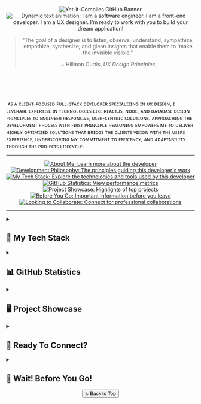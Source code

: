 <!-- Defines GitHub Banner and Dynamically Typed Freelance Text -->
<header>
  <img src="https://github.com/yet-it-compiles/yet-it-compiles/assets/43221618/2c07de6d-ad50-466c-b2ea-3f596a438d0b"
  alt="Yet-it-Compiles GitHub Banner">
  <img src="https://readme-typing-svg.demolab.com?font=Fira+Code&pause=1000&background=FFFFFF00&width=800&lines=I+am+a+software+engineer.;I+am+a+front-end+developer.;I+am+a+UX+designer.;and+I'm+ready+to+work+with+you+to+build+your+dream+application!"
  alt="Dynamic text animation: I am a software engineer. I am a front-end developer. I am a UX designer. I'm ready to work with you to build your dream application!"
  <section aria-labelledby="profile-quote" id="development-philosophy">
    <blockquote align="center">
      <p>"The goal of a designer is to listen, observe, understand, sympathize, empathize, synthesize, and glean insights that enable them to 'make the invisible visible."</p>
      <footer>~ Hillman Curtis, <cite>UX Design Principles</cite></footer>
    </blockquote>
  </section>
</header>

<br/>

<section aria-label="developer-intro" id="about-me">
  <p>
    &nbsp;ᴀꜱ ᴀ ᴄʟɪᴇɴᴛ-ꜰᴏᴄᴜꜱᴇᴅ ꜰᴜʟʟ-ꜱᴛᴀᴄᴋ ᴅᴇᴠᴇʟᴏᴘᴇʀ ꜱᴘᴇᴄɪᴀʟɪᴢɪɴɢ ɪɴ ᴜx ᴅᴇꜱɪɢɴ, ɪ ʟᴇᴠᴇʀᴀɢᴇ ᴇxᴘᴇʀᴛɪꜱᴇ ɪɴ ᴛᴇᴄʜɴᴏʟᴏɢɪᴇꜱ ʟɪᴋᴇ ʀᴇᴀᴄᴛ.ᴊꜱ, ɴᴏᴅᴇ, ᴀɴᴅ ᴅᴀᴛᴀʙᴀꜱᴇ ᴅᴇꜱɪɢɴ ᴘʀɪɴᴄɪᴘʟᴇꜱ ᴛᴏ ᴇɴɢɪɴᴇᴇʀ ʀᴇꜱᴘᴏɴꜱɪᴠᴇ, ᴜꜱᴇʀ-ᴄᴇɴᴛʀɪᴄ ꜱᴏʟᴜᴛɪᴏɴꜱ. ᴀᴘᴘʀᴏᴀᴄʜɪɴɢ ᴛʜᴇ ᴅᴇᴠᴇʟᴏᴘᴍᴇɴᴛ ᴘʀᴏᴄᴇꜱꜱ ᴡɪᴛʜ ꜰɪʀꜱᴛ ᴘʀɪɴᴄɪᴘʟᴇ ʀᴇᴀꜱᴏɴɪɴɢ ᴇᴍᴘᴏᴡᴇʀꜱ ᴍᴇ ᴛᴏ ᴅᴇʟɪᴠᴇʀ ʜɪɢʜʟʏ ᴏᴘᴛɪᴍɪᴢᴇᴅ ꜱᴏʟᴜᴛɪᴏɴꜱ ᴛʜᴀᴛ ʙʀɪᴅɢᴇ ᴛʜᴇ ᴄʟɪᴇɴᴛꜱ ᴠɪꜱɪᴏɴ ᴡɪᴛʜ ᴛʜᴇ ᴜꜱᴇʀꜱ ᴇxᴘᴇʀɪᴇɴᴄᴇ, ᴜɴᴅᴇʀꜱᴄᴏʀɪɴɢ ᴍʏ ᴄᴏᴍᴍɪᴛᴍᴇɴᴛ ᴛᴏ ᴇꜰꜰɪᴄᴇɴᴄʏ, ᴀɴᴅ ᴀᴅᴀᴘᴛᴀʙɪʟɪᴛʏ ᴛʜʀᴏᴜɢʜ ᴛʜᴇ ᴘʀᴏᴊᴇᴄᴛꜱ ʟɪꜰᴇᴄʏᴄʟᴇ.
  </p>
</section>

<hr>

<section align="center">
  <nav aria-label="Quick Links" style="text-align: center;">
    <a href="#about-me"><img src="https://img.shields.io/badge/About%20Me-Informational?style=flat&logo=readme&logoColor=white&color=2bbc8a"alt="About Me: Learn more about the developer"></a>
    <a href="#philosophy"><img src="https://img.shields.io/badge/Development%20Philosophy-Principles?style=flat&logo=codeproject&logoColor=white&color=blue"alt="Development Philosophy: The principles guiding this developer's work"></a>
    <a href="#tech-stack"><img src="https://img.shields.io/badge/My%20Tech%20Stack-Tools?style=flat&logo=pcgamingwiki&logoColor=white&color=orange" alt="My Tech Stack: Explore the technologies and tools used by this developer"></a>
    <a href="#statistics"><img src="https://img.shields.io/badge/GitHub%20Statistics-Stats?style=flat&logo=chartdotjs&logoColor=white&color=yellow"alt="GitHub Statistics: View performance metrics"></a>
    <a href="#showcase"><img src="https://img.shields.io/badge/Project%20Showcase-Portfolio?style=flat&logo=rocket&logoColor=white&color=brightgreen" alt="Project Showcase: Highlights of top projects"></a>
    <a href="#before-you-go"><img src="https://img.shields.io/badge/Before%20You%20Go-Reminder?style=flat&logo=undertale&logoColor=white&color=red"alt="Before You Go: Important information before you leave"></a>
    <a href="#collab"><img src="https://img.shields.io/badge/Looking%20to%20Collaborate-Collaboration?style=flat&logo=wechat&logoColor=white&color=9333EA"alt="Looking to Collaborate: Connect for professional collaborations"></a>
  </nav>
</section>

<hr />

<main>
  <details id="tech-stack">
    <summary>
      <h2>💼 My Tech Stack</h2>
    </summary>
    <h3>👨🏻‍💻 Programming Languages</h3>
      <section align="center">
        <img src="https://techstack-generator.vercel.app/js-icon.svg" alt="icon" width="65"/>
        <img src="https://cdn.jsdelivr.net/gh/devicons/devicon/icons/nodejs/nodejs-original-wordmark.svg" height="55" width="55" alt="Node logo"/>
        <img src="https://cdn.jsdelivr.net/gh/devicons/devicon/icons/html5/html5-original.svg" height="55" width="55" alt="HTML logo"/>
        &nbsp;
        <img src="https://cdn.jsdelivr.net/gh/devicons/devicon/icons/css3/css3-original.svg" height="55" width="55" alt="CSS3 logo"/>
        &nbsp;
        <img src="https://cdn.jsdelivr.net/gh/devicons/devicon/icons/sass/sass-original.svg" height="55" width="55" alt="SASS logo"/>
        &nbsp;
        <img src="https://cdn.jsdelivr.net/gh/devicons/devicon/icons/python/python-original.svg" height="55" width="55" alt="Python logo"/>
        &nbsp;
        <img src="https://cdn.jsdelivr.net/gh/devicons/devicon/icons/mysql/mysql-original.svg" height="55" width="55" alt="MySql logo"/>
        &nbsp;
        <img src="https://cdn.jsdelivr.net/gh/devicons/devicon/icons/markdown/markdown-original.svg" height="55" width="55" alt="Markdown logo"/>
        &nbsp;
        <img src="https://cdn.jsdelivr.net/gh/devicons/devicon/icons/php/php-original.svg" height="55" width="55" alt="PHP logo"/>
      </section>
  
  <br/>
  
  <h3> 🛠️ Software Development Tools </h3>
  <section align="center">
    <img src="https://cdn.jsdelivr.net/gh/devicons/devicon/icons/vscode/vscode-original.svg" height="55" width="55" alt="VS Code logo"  />
    &nbsp; <img src="https://cdn.jsdelivr.net/gh/devicons/devicon/icons/figma/figma-original.svg" height="55" width="55" alt="Figma logo"  />
    &nbsp; <img src="https://cdn.jsdelivr.net/gh/devicons/devicon/icons/git/git-original.svg" height="55" width="55" alt="GIT logo" />
    &nbsp; <img src="https://cdn.jsdelivr.net/gh/devicons/devicon/icons/linux/linux-original.svg" height="90" width="90" alt="Linux logo" />
    &nbsp; <img src="https://cdn.jsdelivr.net/gh/devicons/devicon/icons/confluence/confluence-original.svg" height="55" width="55" alt="Confluence logo"  />
    &nbsp; <img src="https://cdn.jsdelivr.net/gh/devicons/devicon/icons/jira/jira-original.svg" height="55" width="55" alt="Jira logo"  />
    &nbsp; <svg viewBox="0 0 128 128" height="55" width="55" alt="GitHub logo">
    &nbsp; <img src="https://cdn.jsdelivr.net/gh/devicons/devicon/icons/babel/babel-original.svg" height="55" width="55" alt="Babel logo"/>
    &nbsp; <img src="https://cdn.jsdelivr.net/gh/devicons/devicon/icons/docker/docker-original-wordmark.svg" height="55" width="55" alt="Docker logo"/>
    &nbsp; <g fill="#fff">
  <path fill-rule="evenodd" clip-rule="evenodd" d="M64 5.103c-33.347 0-60.388 27.035-60.388 60.388 0 26.682 17.303 49.317 41.297 57.303 3.017.56 4.125-1.31 4.125-2.905 0-1.44-.056-6.197-.082-11.243-16.8 3.653-20.345-7.125-20.345-7.125-2.747-6.98-6.705-8.836-6.705-8.836-5.48-3.748.413-3.67.413-3.67 6.063.425 9.257 6.223 9.257 6.223 5.386 9.23 14.127 6.562 17.573 5.02.542-3.903 2.107-6.568 3.834-8.076-13.413-1.525-27.514-6.704-27.514-29.843 0-6.593 2.36-11.98 6.223-16.21-.628-1.52-2.695-7.662.584-15.98 0 0 5.07-1.623 16.61 6.19C53.7 35 58.867 34.327 64 34.304c5.13.023 10.3.694 15.127 2.033 11.526-7.813 16.59-6.19 16.59-6.19 3.287 8.317 1.22 14.46.593 15.98 3.872 4.23 6.215 9.617 6.215 16.21 0 23.194-14.127 28.3-27.574 29.796 2.167 1.874 4.097 5.55 4.097 11.183 0 8.08-.07 14.583-.07 16.572 0 1.607 1.088 3.49 4.148 2.897 23.98-7.994 41.263-30.622 41.263-57.294C124.388 32.14 97.35 5.104 64 5.104z"></path><path d="M26.484 91.806c-.133.3-.605.39-1.035.185-.44-.196-.685-.605-.543-.906.13-.31.603-.395 1.04-.188.44.197.69.61.537.91zm2.446 2.729c-.287.267-.85.143-1.232-.28-.396-.42-.47-.983-.177-1.254.298-.266.844-.14 1.24.28.394.426.472.984.17 1.255zM31.312 98.012c-.37.258-.976.017-1.35-.52-.37-.538-.37-1.183.01-1.44.373-.258.97-.025 1.35.507.368.545.368 1.19-.01 1.452zm3.261 3.361c-.33.365-1.036.267-1.552-.23-.527-.487-.674-1.18-.343-1.544.336-.366 1.045-.264 1.564.23.527.486.686 1.18.333 1.543zm4.5 1.951c-.147.473-.825.688-1.51.486-.683-.207-1.13-.76-.99-1.238.14-.477.823-.7 1.512-.485.683.206 1.13.756.988 1.237zm4.943.361c.017.498-.563.91-1.28.92-.723.017-1.308-.387-1.315-.877 0-.503.568-.91 1.29-.924.717-.013 1.306.387 1.306.88zm4.598-.782c.086.485-.413.984-1.126 1.117-.7.13-1.35-.172-1.44-.653-.086-.498.422-.997 1.122-1.126.714-.123 1.354.17 1.444.663zm0 0"></path>
    </g></svg>
  </section>

  <br/>
  <!-- Databases and Cloud Hosting -->
  <h3>🗄️ Databases and Cloud Hosting 🗄️</h3>
    <section align="center">
      <img src="https://cdn.jsdelivr.net/gh/devicons/devicon/icons/mongodb/mongodb-original-wordmark.svg" height="55" width="55" alt="MONGO DB logo" />
      &nbsp; <img src="https://cdn.jsdelivr.net/gh/devicons/devicon/icons/firebase/firebase-plain-wordmark.svg" height="55" width="55" alt="Firebase logo" />
      &nbsp; <img src="https://cdn.jsdelivr.net/gh/devicons/devicon/icons/googlecloud/googlecloud-original.svg" height="55" width="55" alt="Google Cloud logo"  />
      &nbsp; <img src="https://cdn.jsdelivr.net/gh/devicons/devicon/icons/heroku/heroku-plain-wordmark.svg" height="55" width="55" alt="Heroku logo" />
      &nbsp; <img src="https://cdn.jsdelivr.net/gh/devicons/devicon/icons/sqlite/sqlite-original-wordmark.svg" height="55" width="55" alt="SQL Lite logo"/>
      &nbsp; <img src="https://cdn.jsdelivr.net/gh/devicons/devicon/icons/mysql/mysql-original-wordmark.svg" height="55" width="55" alt="SQL logo"/>
    </section>
  </details>

  <!-- GITHUB STATISTICS -->
 <details id="statistics">
    <summary><h2>📊 GitHub Statistics</h2></summary>
    <section align="center">
      <h3>⌚ How I Spend My Time</h3>
      <!--WakaTime-->
      <h2>Time Programming This Week: 
        Time Programming This Year: <a href="https://github.com/yourusername"><img src="https://img.shields.io/badge/Wakkatime-613 hrs 08 mins-blue?logo=wakatime" alt="GitHub Badge"></a>
      </h2>
      <br/>
      <!--Most Used Languages -->
      <img src="https://github-readme-stats.vercel.app/api/top-langs/?username=yet-it-compiles&theme=radical&hide_border=false&include_all_commits=true&count_private=true&layout=compact" alt="">
      <br/>
      <div style="display: flex; justify-content: center; gap: 20px; margin-top: 10px;">
        <!--🔥 Development Streak -->
         <img src="https://github-readme-streak-stats.herokuapp.com/?user=yet-it-compiles&theme=radical&hide_border=false" alt="" style="width: 48%; height: 200px;" />
        <!--🎓 Hat -->
        <img src="https://github-readme-stats.vercel.app/api?username=yet-it-compiles&theme=radical&hide_border=false&include_all_commits=true&count_private=true" alt="" " />
      </div>
      <br/>      
      <!--GitHub Graph -->
      <img alt="yet-it-compiles Activity Graph" src="https://github-readme-activity-graph.vercel.app/graph/?username=yet-it-compiles&bg_color=1F222E&color=F8D866&line=F85D7F&point=FFFFFF&hide_border=true" />
    </section>
</details>
  
  <!-- Top Projects -->
  <details id="showcase">
    <summary><h2> 🖥️ Project Showcase </h2></summary>
    <section >
      <a href="https://github.com/yet-it-compiles/SLPScribe" target="_blank"><img align="center" src="https://github-readme-stats.vercel.app/api/pin/?username=Yet-it-Compiles&repo=SLPScribe&theme=dracula" alt="" /></a> &nbsp; &nbsp;
      <a href="https://github.com/yet-it-compiles/Stockonix-Tracker" target="_blank"><img align="center" src="https://github-readme-stats.vercel.app/api/pin/?username=Yet-it-Compiles&repo=Stockonix-Tracker&theme=dracula" /></a>
    </section>
  <br>
    <section>
      <a href="https://github.com/yet-it-compiles/JP-Cripps-Bot" target="_blank"><img align="center" src="https://github-readme-stats.vercel.app/api/pin/?username=Yet-it-Compiles&repo=JP-Cripps-Bot&theme=dracula" /></a> &nbsp; &nbsp;
      <a href="https://github.com/yet-it-compiles/NexusFlow" target="_blank"><img align="center" src="https://github-readme-stats.vercel.app/api/pin/?username=Yet-it-Compiles&repo=NexusFlow&theme=dracula" /></a> &nbsp; &nbsp;
    </section>
    
  </details>
    
  <!-- Colloboration -->
  <details id="collab">
  <summary><h2>🚀 Ready To Connect?</h2></summary>
  <p>Are you seeking a results-driven professional or a versatile full-stack developer and UX/UI designer? Whether you’re looking to bring an idea to life, solve complex technical challenges, or elevate an existing project, I’m here to help. My expertise lies in seamlessly integrating into a team’s culture, aligning with its goals, and supporting entrepreneurs in transforming their visions into scalable, high-performing, and community-engaging solutions. Here’s what I offer:</p>
  <ul>
    <li>
      <a href="https://emoji.gg/emoji/93619-jumpingstar"><img src="https://cdn3.emoji.gg/emojis/93619-jumpingstar.gif" width="30px" height="30px" alt="JumpingStar"></a> 
      <strong>Expertise You Can Rely On:</strong> 
      I’m more than just a developer or designer—I’m a strategic thinker who applies first-principles reasoning to deliver innovative, high-impact solutions. By breaking down challenges in the beginning, to deliver optimized solutions immediately paving the foundation for success through the development lifecycle.
    <li>
      <img src="https://raw.githubusercontent.com/ShahriarShafin/ShahriarShafin/main/Assets/handshake.gif" width="30px" height="30px" alt="Handshake"> 
      <strong>Purpose-Driven Collaboration:</strong> 
      My expertise is grounded in designing user-focused applications blending modern aesthetics, user-engaging functionality, and scalability. Whether building from the ground up or enhancing an existing project, I bring a results-driven approach to deliver solutions that bridges the projects vision with the users needs. 
    </li>
    <li>
      <a href="https://emoji.gg/emoji/14169-iphone"><img src="https://cdn3.emoji.gg/emojis/14169-iphone.gif" width="30px" height="30px" alt="iPhone"></a>
      <strong>Let’s Connect!</strong><br> 
      I’d love to learn about your project and discuss how I can help bring your vision to life. Reach out via <a href="mailto:Yet.it.Compiles.LLC@Gmail.com">email</a> or connect on <a href="https://www.linkedin.com/in/tyler-unsworth-9385a8183/">LinkedIn</a> to explore how we can collaborate to achieve exceptional results.
    </li>
  </ul>
  <a href="https://www.linkedin.com/in/tyler-unsworth-9385a8183/"><img alt="LinkedIn" src="https://img.shields.io/badge/linkedin%20-%230077B5.svg?&style=flat&logo=linkedin&logoColor=white"/></a>&nbsp;
  <a href="mailto:Yet.it.Compiles.LLC@gmail.com"><img alt="Gmail" src="https://img.shields.io/badge/Gmail-D14836?style=flat&logo=gmail&logoColor=white"/></a>&nbsp;
</details>

<!-- BEFORE YOU GO -->
<details id="before-you-go">
  <summary><h2>🫠 Wait! Before You Go! </h2></summary>
  <section style="display: flex; justify-content: center;">
    <a href="https://github.com/yet-it-compiles/Stockonix-Tracker" target="_blank">
      <img align="center" src="https://github.com/yet-it-compiles/yet-it-compiles/blob/main/assets/Yet-it-Compiles-Before-You-Go-Transparent.png?ex=673eeab0&is=673d9930&hm=64519ed98cf849c3577416d0ed89f28a882e1f6a6a9c6ce2476da59f0c6fc0aa&=&format=webp&quality=lossless&width=468&height=468" />
    </a>
  </section>
</details>
  <footer id="cta-footer" align="center">
    <div align="center"><a href="#top"><button>🔝 Back to Top</button></a></div>
  </footer>
</main>
